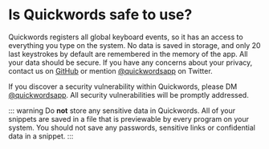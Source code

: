 # Is Quickwords safe to use?
Quickwords registers all global keyboard events, so it has an access to everything you type on the system. No data is saved in storage, and only 20 last keystrokes by default are remembered in the memory of the app. All your data should be secure. If you have any concerns about your privacy, contact us on [GitHub](https://github.com/quickwords/quickwords) or mention [@quickwordsapp](http://twitter.com/quickwordsapp) on Twitter.

If you discover a security vulnerability within Quickwords, please DM [@quickwordsapp](https://twitter.com/quickwordsapp). All security vulnerabilities will be promptly addressed.

::: warning
Do **not** store any sensitive data in Quickwords. All of your snippets are saved in a file that is previewable by every program on your system. You should not save any passwords, sensitive links or confidential data in a snippet.
:::
